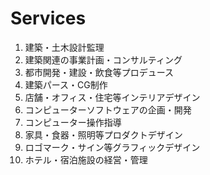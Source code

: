 # Services
1. 建築・土木設計監理
2. 建築関連の事業計画・コンサルティング
3. 都市開発・建設・飲食等プロデュース
4. 建築パース・CG制作
5. 店舗・オフィス・住宅等インテリアデザイン
6. コンピューターソフトウェアの企画・開発
7. コンピューター操作指導
8. 家具・食器・照明等プロダクトデザイン
9. ロゴマーク・サイン等グラフィックデザイン
10. ホテル・宿泊施設の経営・管理

